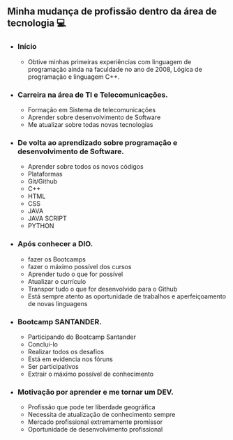 ## Minha mudança de profissão dentro da área de tecnologia :computer:

- ### Início

  - Obtive minhas primeiras experiências com linguagem de programação ainda na faculdade no ano de 2008, Lógica de programação e linguagem C++.

- ### Carreira na área de TI e Telecomunicações.

  - Formação em Sistema de telecomunicações
  - Aprender sobre desenvolvimento de Software
  - Me atualizar sobre todas novas tecnologias 

- ### De volta ao aprendizado sobre programação e desenvolvimento de Software.

  - Aprender sobre todos os novos códigos
  - Plataformas 
  - Git/Github
  - C++
  - HTML
  - CSS
  - JAVA
  - JAVA SCRIPT
  - PYTHON

- ### Após conhecer a DIO.

  - fazer os Bootcamps
  - fazer o máximo possível dos cursos
  - Aprender tudo o que for possível
  - Atualizar o currículo
  - Transpor tudo o que for desenvolvido para o Github
  - Está sempre atento as oportunidade de trabalhos e aperfeiçoamento de novas linguagens 

- ### Bootcamp SANTANDER.

  - Participando do Bootcamp Santander
  - Conclui-lo 
  - Realizar todos os desafios
  - Está em evidencia nos fóruns 
  - Ser participativos 
  - Extrair o máximo  possível de conhecimento

- ### Motivação por aprender e me tornar um  DEV.

  - Profissão que pode ter liberdade geográfica
  - Necessita de atualização de conhecimento sempre
  - Mercado profissional extremamente promissor
  - Oportunidade de desenvolvimento profissional 

  

  

  


